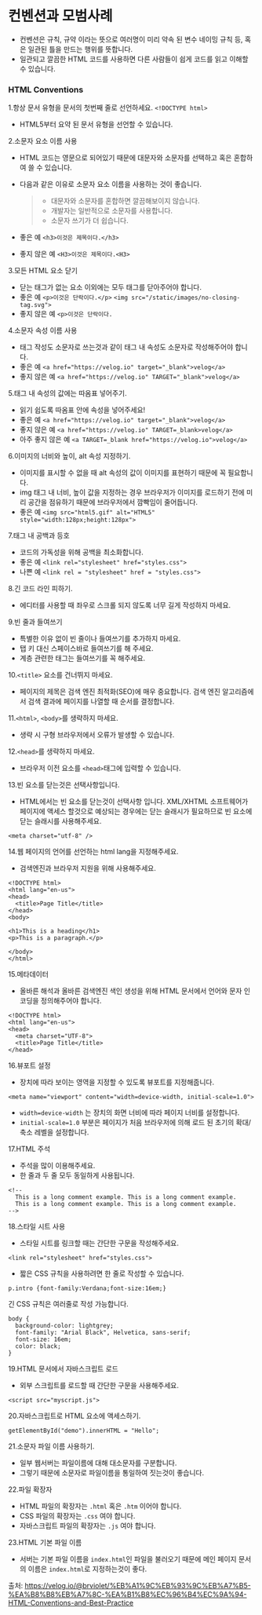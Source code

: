 # 컨벤션과 모범사례

- 컨벤션은 규칙, 규약 이라는 뜻으로 여러명이 미리 약속 된 변수 네이밍 규칙 등, 혹은 일관된 틀을 만드는 행위를 뜻합니다.
- 일관되고 깔끔한 HTML 코드를 사용하면 다른 사람들이 쉽게 코드를 읽고 이해할 수 있습니다.



### HTML Conventions

1.항상 문서 유형을 문서의 첫번째 줄로 선언하세요.
`<!DOCTYPE html>`

- HTML5부터 요약 된 문서 유형을 선언할 수 있습니다.

2.소문자 요소 이름 사용

- HTML 코드는 영문으로 되어있기 때문에 대문자와 소문자를 선택하고 혹은 혼합하여 쓸 수 있습니다.

- 다음과 같은 이유로 소문자 요소 이름을 사용하는 것이 좋습니다.

  > - 대문자와 소문자를 혼합하면 깔끔해보이지 않습니다.
  > - 개발자는 일반적으로 소문자를 사용합니다.
  > - 소문자 쓰기가 더 쉽습니다.

- 좋은 예
  `<h3>이것은 제목이다.</h3>`

- 좋지 않은 예
  `<H3>이것은 제목이다.<H3>`

3.모든 HTML 요소 닫기

- 닫는 태그가 없는 요소 이외에는 모두 태그를 닫아주어야 합니다.
- 좋은 예
  `<p>이것은 단락이다.</p>`
  `<img src="/static/images/no-closing-tag.svg">`
- 좋지 않은 예
  `<p>이것은 단락이다.`

4.소문자 속성 이름 사용

- 태그 작성도 소문자로 쓰는것과 같이 태그 내 속성도 소문자로 작성해주어야 합니다.
- 좋은 예
  `<a href="https://velog.io" target="_blank">velog</a>`
- 좋지 않은 예
  `<a href="https://velog.io" TARGET="_blank">velog</a>`

5.태그 내 속성의 값에는 따옴표 넣어주기.

- 읽기 쉽도록 따옴표 안에 속성을 넣어주세요!
- 좋은 예
  `<a href="https://velog.io" target="_blank">velog</a>`
- 좋지 않은 예
  `<a href="https://velog.io" TARGET=_blank>velog</a>`
- 아주 좋지 않은 예
  `<a TARGET=_blank href="https://velog.io">velog</a>`

6.이미지의 너비와 높이, alt 속성 지정하기.

- 이미지를 표시할 수 없을 때 alt 속성의 값이 이미지를 표현하기 때문에 꼭 필요합니다.
- img 태그 내 너비, 높이 값을 지정하는 경우 브라우저가 이미지를 로드하기 전에 미리 공간을 점유하기 때문에 브라우저에서 깜빡임이 줄어듭니다.
- 좋은 예
  `<img src="html5.gif" alt="HTML5" style="width:128px;height:128px">`

7.태그 내 공백과 등호

- 코드의 가독성을 위해 공백을 최소화합니다.
- 좋은 예
  `<link rel="stylesheet" href="styles.css">`
- 나쁜 예
  `<link rel = "stylesheet" href = "styles.css">`

8.긴 코드 라인 피하기.

- 에디터를 사용할 때 좌우로 스크롤 되지 않도록 너무 길게 작성하지 마세요.

9.빈 줄과 들여쓰기

- 특별한 이유 없이 빈 줄이나 들여쓰기를 추가하지 마세요.
- 탭 키 대신 스페이스바로 들여쓰기를 해 주세요.
- 계층 관련한 태그는 들여쓰기를 꼭 해주세요.

10.`<title>` 요소를 건너뛰지 마세요.

- 페이지의 제목은 검색 엔진 최적화(SEO)에 매우 중요합니다. 검색 엔진 알고리즘에서 검색 결과에 페이지를 나열할 때 순서를 결정합니다.

11.`<html>`, `<body>`를 생략하지 마세요.

- 생략 시 구형 브라우저에서 오류가 발생할 수 있습니다.

12.`<head>`를 생략하지 마세요.

- 브라우저 이전 요소를 `<head>`태그에 입력할 수 있습니다.

13.빈 요소를 닫는것은 선택사항입니다.

- HTML에서는 빈 요소를 닫는것이 선택사항 입니다. XML/XHTML 소프트웨어가 페이지에 액세스 할것으로 예상되는 경우에는 닫는 슬래시가 필요하므로 빈 요소에 닫는 슬래시를 사용해주세요.

```null
<meta charset="utf-8" />
```

14.웹 페이지의 언어를 선언하는 html lang을 지정해주세요.

- 검색엔진과 브라우저 지원을 위해 사용해주세요.

```null
<!DOCTYPE html>
<html lang="en-us">
<head>
  <title>Page Title</title>
</head>
<body>

<h1>This is a heading</h1>
<p>This is a paragraph.</p>

</body>
</html>
```

15.메타데이터

- 올바른 해석과 올바른 검색엔진 색인 생성을 위해 HTML 문서에서 언어와 문자 인코딩을 정의해주어야 합니다.

```null
<!DOCTYPE html>
<html lang="en-us">
<head>
  <meta charset="UTF-8">
  <title>Page Title</title>
</head>
```

16.뷰포트 설정

- 장치에 따라 보이는 영역을 지정할 수 있도록 뷰포트를 지정해줍니다.

```null
<meta name="viewport" content="width=device-width, initial-scale=1.0">
```

- `width=device-width` 는 장치의 화면 너비에 따라 페이지 너비를 설정합니다.
- `initial-scale=1.0` 부분은 페이지가 처음 브라우저에 의해 로드 된 초기의 확대/축소 레벨을 설정합니다.

17.HTML 주석

- 주석을 많이 이용해주세요.
- 한 줄과 두 줄 모두 동일하게 사용됩니다.

```null
<!--
  This is a long comment example. This is a long comment example.
  This is a long comment example. This is a long comment example.
-->
```

18.스타일 시트 사용

- 스타일 시트를 링크할 때는 간단한 구문을 작성해주세요.

```null
<link rel="stylesheet" href="styles.css">
```

- 짧은 CSS 규칙을 사용하려면 한 줄로 작성할 수 있습니다.

```null
p.intro {font-family:Verdana;font-size:16em;}
```

긴 CSS 규칙은 여러줄로 작성 가능합니다.

```null
body {
  background-color: lightgrey;
  font-family: "Arial Black", Helvetica, sans-serif;
  font-size: 16em;
  color: black;
}
```

19.HTML 문서에서 자바스크립트 로드

- 외부 스크립트를 로드할 때 간단한 구문을 사용해주세요.

```null
<script src="myscript.js">
```

20.자바스크립트로 HTML 요소에 액세스하기.

```null
getElementById("demo").innerHTML = "Hello";
```

21.소문자 파일 이름 사용하기.

- 일부 웹서버는 파일이름에 대해 대소문자를 구분합니다.
- 그렇기 때문에 소문자로 파일이름을 통일하여 짓는것이 좋습니다.

22.파일 확장자

- HTML 파일의 확장자는 `.html` 혹은 `.htm` 이어야 합니다.
- CSS 파일의 확장자는 `.css` 여야 합니다.
- 자바스크립트 파일의 확장자는 `.js` 여야 합니다.

23.HTML 기본 파일 이름

- 서버는 기본 파일 이름을 `index.html`인 파일을 불러오기 때문에 메인 페이지 문서의 이름은 `index.html`로 지정하는것이 좋다.





출처: https://velog.io/@brviolet/%EB%A1%9C%EB%93%9C%EB%A7%B5-%EA%B8%B8%EB%A7%8C-%EA%B1%B8%EC%96%B4%EC%9A%94-HTML-Conventions-and-Best-Practice
